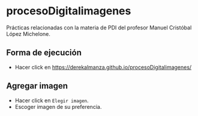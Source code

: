 # procesoDigitalimagenes
Prácticas relacionadas con la materia de PDI del profesor Manuel Cristóbal López Michelone.

## Forma de ejecución
* Hacer click en https://derekalmanza.github.io/procesoDigitalimagenes/

## Agregar imagen
* Hacer click en `Elegir imagen`.
* Escoger imagen de su preferencia.
